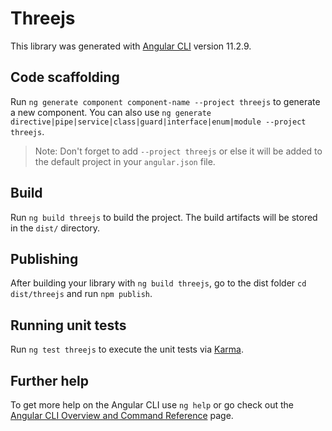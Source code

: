 # Threejs

This library was generated with [Angular CLI](https://github.com/angular/angular-cli) version 11.2.9.

## Code scaffolding

Run `ng generate component component-name --project threejs` to generate a new component. You can also use `ng generate directive|pipe|service|class|guard|interface|enum|module --project threejs`.
> Note: Don't forget to add `--project threejs` or else it will be added to the default project in your `angular.json` file. 

## Build

Run `ng build threejs` to build the project. The build artifacts will be stored in the `dist/` directory.

## Publishing

After building your library with `ng build threejs`, go to the dist folder `cd dist/threejs` and run `npm publish`.

## Running unit tests

Run `ng test threejs` to execute the unit tests via [Karma](https://karma-runner.github.io).

## Further help

To get more help on the Angular CLI use `ng help` or go check out the [Angular CLI Overview and Command Reference](https://angular.io/cli) page.
